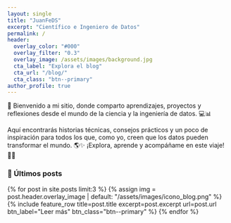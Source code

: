 ```yaml
---
layout: single
title: "JuanFeDS"
excerpt: "Científico e Ingeniero de Datos"
permalink: /
header:
  overlay_color: "#000"
  overlay_filter: "0.3"
  overlay_image: /assets/images/background.jpg
  cta_label: "Explora el blog"
  cta_url: "/blog/"
  cta_class: "btn--primary"
author_profile: true
---
```


👋 Bienvenido a mi sitio, donde comparto aprendizajes, proyectos y reflexiones desde el mundo de la ciencia y la ingeniería de datos. 💻📊 

Aquí encontrarás historias técnicas, consejos prácticos y un poco de inspiración para todos los que, como yo, creen que los datos pueden transformar el mundo. 🌎✨ ¡Explora, aprende y acompáñame en este viaje! 🚀🔥

### 📝 Últimos posts

{% for post in site.posts limit:3 %}
  {% assign img = post.header.overlay_image | default: "/assets/images/icono_blog.png" %}
  {% include feature_row 
    title=post.title 
    excerpt=post.excerpt 
    url=post.url 
    btn_label="Leer más" 
    btn_class="btn--primary"
  %}
{% endfor %}


